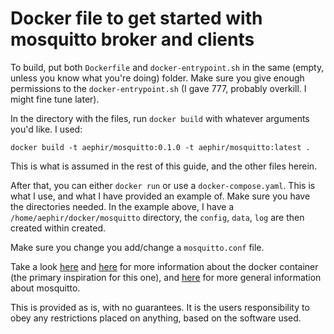 # Docker file to get started with mosquitto broker and clients

To build, put both `Dockerfile` and `docker-entrypoint.sh` in the same (empty, unless you know what you're doing) folder. Make sure you give enough permissions to the `docker-entrypoint.sh` (I gave 777, probably overkill. I might fine tune later).

In the directory with the files, run `docker build` with whatever arguments you'd like. I used:

```
docker build -t aephir/mosquitto:0.1.0 -t aephir/mosquitto:latest .
```
This is what is assumed in the rest of this guide, and the other files herein.

After that, you can either `docker run` or use a `docker-compose.yaml`. This is what I use, and what I have provided an example of. Make sure you have the directories needed. In the example above, I have a `/home/aephir/docker/mosquitto` directory, the `config`, `data`, `log` are then created within created.

Make sure you change you add/change a `mosquitto.conf` file.

Take a look [here](https://github.com/eclipse/mosquitto/tree/master/docker/1.4.14) and [here](https://hub.docker.com/_/eclipse-mosquitto/) for more information about the docker container (the primary inspiration for this one), and [here](https://mosquitto.org/) for more general information about mosquitto.

This is provided as is, with no guarantees. It is the users responsibility to obey any restrictions placed on anything, based on the software used.
